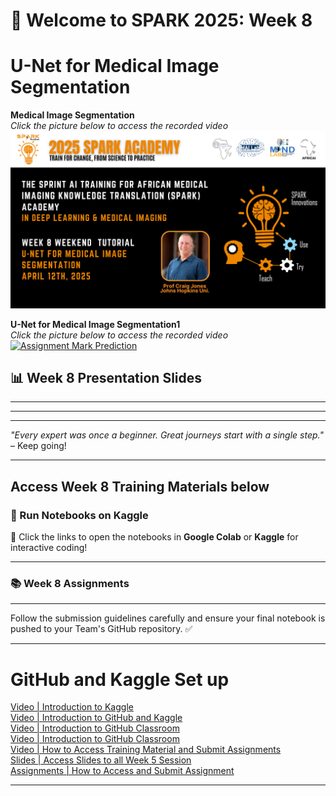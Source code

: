 
# 🚀 Welcome to SPARK 2025: Week 8 
# U-Net for Medical Image Segmentation 

**Medical Image Segmentation**  
_Click the picture below to access the recorded video_  
[![Tumor Detection](https://github.com/SPARK-Academy-2025/SPARK-2025/blob/main/SPARK%202025_%20Week%208%20-%20U-Net%20for%20Medical%20Image%20Segmentation/ProfCraig.png?raw=true)]()

**U-Net for Medical Image Segmentation1**  
_Click the picture below to access the recorded video_  
[![Assignment Mark Prediction]()]()


## 📊 Week 8 Presentation Slides

---

<!-- ### 🔗 **1. U-Net for Medical Image Segmentation**
[![View on GitHub](https://img.shields.io/badge/View%20on-GitHub-181717?style=for-the-badge&logo=github&logoColor=white)](https://github.com/SPARK-Academy-2025/SPARK-2025/blob/main/SPARK%202025_%20Week%207%20-%20Convolutional%20Neural%20Networks/Week%207_%20Slides/Convolutional%20Neural%20networks.pptx) -->

---

<!-- ### 🔗 **2. Medical Image Segmentation*
[![View on GitHub](https://img.shields.io/badge/View%20on-GitHub-181717?style=for-the-badge&logo=github&logoColor=white)](https://github.com/SPARK-Academy-2025/SPARK-2025/blob/main/SPARK%202025_%20Week%207%20-%20Convolutional%20Neural%20Networks/Week%207_%20Slides/Custom%20Data%20Preparation.pptx) -->

---


*"Every expert was once a beginner. Great journeys start with a single step."* – Keep going!  

---

## **Access Week 8 Training Materials below**
### 📖 Run Notebooks on Kaggle  

<!-- | Notebook Title | Run on Kaggle |
|----------------|---------------|
| **Assignment Mark Prediction** | [![Open In Kaggle](https://kaggle.com/static/images/open-in-kaggle.svg)](https://www.kaggle.com/code/spark2025/assignment-mark-prediction) |
| **MNIST Classification** | [![Open In Kaggle](https://kaggle.com/static/images/open-in-kaggle.svg)](https://www.kaggle.com/code/spark2025/mnist-classification) |
| **Tumor Detection** | [![Open In Kaggle](https://kaggle.com/static/images/open-in-kaggle.svg)](https://www.kaggle.com/code/spark2025/tumor-detection) | -->


🚀 Click the links to open the notebooks in **Google Colab** or **Kaggle** for interactive coding!

---

### 📚 Week 8 Assignments

<!-- #### 🫀 Assignment 1: ANN – Heart Failure Prediction
- 🔗 **GitHub Classroom Link:** [Click to Accept](https://classroom.github.com/a/ACxPfdjq)  
- 🏆 **Kaggle Competition:** [Heart Failure Prediction](https://www.kaggle.com/t/0ee4465f22b94b9eb6fb5e54e5a2b377) -->

---
 

Follow the submission guidelines carefully and ensure your final notebook is pushed to your Team's GitHub repository. ✅  

---

# GitHub and Kaggle Set up
[Video | Introduction to Kaggle](https://youtu.be/0nKvu6x9dU4)    
[Video | Introduction to GitHub and Kaggle](https://youtu.be/XFfogAFQUPY)     
[Video | Introduction to GitHub Classroom](https://youtu.be/fkEFcZu9ItQ)   
[Video | Introduction to GitHub Classroom](https://youtu.be/fkEFcZu9ItQ)   
[Video | How to Access Training Material and Submit Assignments](https://youtu.be/_qSnp0ScHpk)   
[Slides | Access Slides to all Week 5 Session](https://github.com/SPARK-Academy-2025/SPARK-2025/tree/main/SPARK%202025%3A%20Week%205%20-%20Machine%20Learning%20Concepts/Week%205%3A%20Slides)   
[Assignments | How to Access and Submit Assignment](https://classroom.github.com/a/_RCX3LWo)

---




